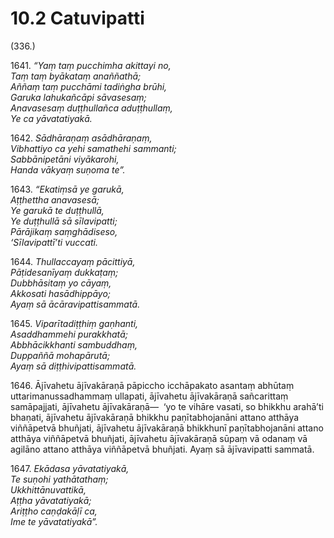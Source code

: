 # 10.2 Catuvipatti

(336.)

1641\. _“Yaṃ taṃ pucchimha akittayi no,_  
_Taṃ taṃ byākataṃ anaññathā;_  
_Aññaṃ taṃ pucchāmi tadiṅgha brūhi,_  
_Garuka lahukañcāpi sāvasesaṃ;_  
_Anavasesaṃ duṭṭhullañca aduṭṭhullaṃ,_  
_Ye ca yāvatatiyakā._  

1642\. _Sādhāraṇaṃ asādhāraṇaṃ,_  
_Vibhattiyo ca yehi samathehi sammanti;_  
_Sabbānipetāni viyākarohi,_  
_Handa vākyaṃ suṇoma te”._  

1643\. _“Ekatiṃsā ye garukā,_  
_Aṭṭhettha anavasesā;_  
_Ye garukā te duṭṭhullā,_  
_Ye duṭṭhullā sā sīlavipatti;_  
_Pārājikaṃ saṃghādiseso,_  
_‘Sīlavipattī’ti vuccati._  

1644\. _Thullaccayaṃ pācittiyā,_  
_Pāṭidesanīyaṃ dukkaṭaṃ;_  
_Dubbhāsitaṃ yo cāyaṃ,_  
_Akkosati hasādhippāyo;_  
_Ayaṃ sā ācāravipattisammatā._  

1645\. _Viparītadiṭṭhiṃ gaṇhanti,_  
_Asaddhammehi purakkhatā;_  
_Abbhācikkhanti sambuddhaṃ,_  
_Duppaññā mohapārutā;_  
_Ayaṃ sā diṭṭhivipattisammatā._  

1646\. Ājīvahetu ājīvakāraṇā pāpiccho icchāpakato asantaṃ abhūtaṃ uttarimanussadhammaṃ ullapati, ājīvahetu ājīvakāraṇā sañcarittaṃ samāpajjati, ājīvahetu ājīvakāraṇā—  ‘yo te vihāre vasati, so bhikkhu arahā’ti bhaṇati, ājīvahetu ājīvakāraṇā bhikkhu paṇītabhojanāni attano atthāya viññāpetvā bhuñjati, ājīvahetu ājīvakāraṇā bhikkhunī paṇītabhojanāni attano atthāya viññāpetvā bhuñjati, ājīvahetu ājīvakāraṇā sūpaṃ vā odanaṃ vā agilāno attano atthāya viññāpetvā bhuñjati. Ayaṃ sā ājīvavipatti sammatā.

1647\. _Ekādasa yāvatatiyakā,_  
_Te suṇohi yathātathaṃ;_  
_Ukkhittānuvattikā,_  
_Aṭṭha yāvatatiyakā;_  
_Ariṭṭho caṇḍakāḷī ca,_  
_Ime te yāvatatiyakā”._
